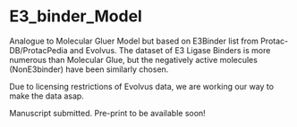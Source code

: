 # E3_binder_Model
Analogue to Molecular Gluer Model but based on E3Binder list from Protac-DB/ProtacPedia and Evolvus. The dataset of E3 Ligase Binders is more numerous than Molecular Glue, but the negatively active molecules (NonE3binder) have been similarly chosen.

Due to licensing restrictions of Evolvus data, we are working our way to make the data asap.

Manuscript submitted. Pre-print to be available soon!
